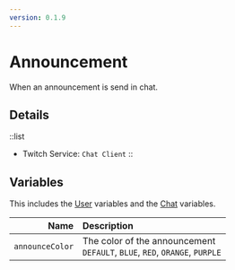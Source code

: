 ```yaml
---
version: 0.1.9
---
```


# Announcement
When an announcement is send in chat.

## Details
::list
- Twitch Service: `Chat Client`
::

## Variables
This includes the [User](/Variables/User-Variables) variables and the [Chat](/Variables/Chat-Variables) variables.

Name | Description
----:|:------------
`announceColor` | The color of the announcement <br> `DEFAULT`, `BLUE`, `RED`, `ORANGE`, `PURPLE`